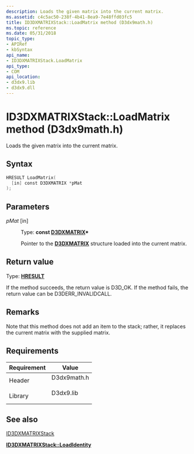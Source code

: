 ```yaml
---
description: Loads the given matrix into the current matrix.
ms.assetid: c4c5ac50-238f-4b41-8ea9-7e48ffd03fc5
title: ID3DXMATRIXStack::LoadMatrix method (D3dx9math.h)
ms.topic: reference
ms.date: 05/31/2018
topic_type: 
- APIRef
- kbSyntax
api_name: 
- ID3DXMATRIXStack.LoadMatrix
api_type: 
- COM
api_location: 
- d3dx9.lib
- d3dx9.dll
---
```


# ID3DXMATRIXStack::LoadMatrix method (D3dx9math.h)

Loads the given matrix into the current matrix.

## Syntax


```C++
HRESULT LoadMatrix(
  [in] const D3DXMATRIX *pMat
);
```



## Parameters

<dl> <dt>

*pMat* \[in\]
</dt> <dd>

Type: **const [**D3DXMATRIX**](d3dxmatrix.md)\***

Pointer to the [**D3DXMATRIX**](d3dxmatrix.md) structure loaded into the current matrix.

</dd> </dl>

## Return value

Type: **[**HRESULT**](https://msdn.microsoft.com/library/Bb401631(v=MSDN.10).aspx)**

If the method succeeds, the return value is D3D\_OK. If the method fails, the return value can be D3DERR\_INVALIDCALL.

## Remarks

Note that this method does not add an item to the stack; rather, it replaces the current matrix with the supplied matrix.

## Requirements



| Requirement | Value |
|--------------------|----------------------------------------------------------------------------------------|
| Header<br/>  | <dl> <dt>D3dx9math.h</dt> </dl> |
| Library<br/> | <dl> <dt>D3dx9.lib</dt> </dl>   |



## See also

<dl> <dt>

[ID3DXMATRIXStack](id3dxmatrixstack.md)
</dt> <dt>

[**ID3DXMATRIXStack::LoadIdentity**](id3dxmatrixstack--loadidentity.md)
</dt> </dl>

 

 




